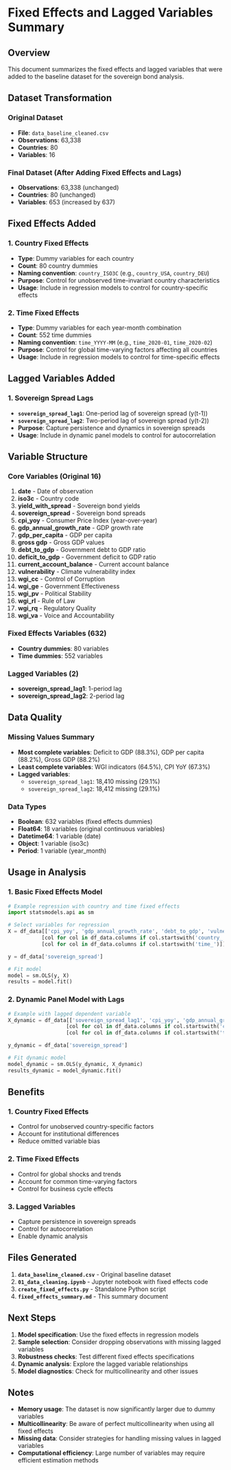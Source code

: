 # Fixed Effects and Lagged Variables Summary

## Overview
This document summarizes the fixed effects and lagged variables that were added to the baseline dataset for the sovereign bond analysis.

## Dataset Transformation

### Original Dataset
- **File**: `data_baseline_cleaned.csv`
- **Observations**: 63,338
- **Countries**: 80
- **Variables**: 16

### Final Dataset (After Adding Fixed Effects and Lags)
- **Observations**: 63,338 (unchanged)
- **Countries**: 80 (unchanged)
- **Variables**: 653 (increased by 637)

## Fixed Effects Added

### 1. Country Fixed Effects
- **Type**: Dummy variables for each country
- **Count**: 80 country dummies
- **Naming convention**: `country_ISO3C` (e.g., `country_USA`, `country_DEU`)
- **Purpose**: Control for unobserved time-invariant country characteristics
- **Usage**: Include in regression models to control for country-specific effects

### 2. Time Fixed Effects
- **Type**: Dummy variables for each year-month combination
- **Count**: 552 time dummies
- **Naming convention**: `time_YYYY-MM` (e.g., `time_2020-01`, `time_2020-02`)
- **Purpose**: Control for global time-varying factors affecting all countries
- **Usage**: Include in regression models to control for time-specific effects

## Lagged Variables Added

### 1. Sovereign Spread Lags
- **`sovereign_spread_lag1`**: One-period lag of sovereign spread (y(t-1))
- **`sovereign_spread_lag2`**: Two-period lag of sovereign spread (y(t-2))
- **Purpose**: Capture persistence and dynamics in sovereign spreads
- **Usage**: Include in dynamic panel models to control for autocorrelation

## Variable Structure

### Core Variables (Original 16)
1. **date** - Date of observation
2. **iso3c** - Country code
3. **yield_with_spread** - Sovereign bond yields
4. **sovereign_spread** - Sovereign bond spreads
5. **cpi_yoy** - Consumer Price Index (year-over-year)
6. **gdp_annual_growth_rate** - GDP growth rate
7. **gdp_per_capita** - GDP per capita
8. **gross gdp** - Gross GDP values
9. **debt_to_gdp** - Government debt to GDP ratio
10. **deficit_to_gdp** - Government deficit to GDP ratio
11. **current_account_balance** - Current account balance
12. **vulnerability** - Climate vulnerability index
13. **wgi_cc** - Control of Corruption
14. **wgi_ge** - Government Effectiveness
15. **wgi_pv** - Political Stability
16. **wgi_rl** - Rule of Law
17. **wgi_rq** - Regulatory Quality
18. **wgi_va** - Voice and Accountability

### Fixed Effects Variables (632)
- **Country dummies**: 80 variables
- **Time dummies**: 552 variables

### Lagged Variables (2)
- **sovereign_spread_lag1**: 1-period lag
- **sovereign_spread_lag2**: 2-period lag

## Data Quality

### Missing Values Summary
- **Most complete variables**: Deficit to GDP (88.3%), GDP per capita (88.2%), Gross GDP (88.2%)
- **Least complete variables**: WGI indicators (64.5%), CPI YoY (67.3%)
- **Lagged variables**: 
  - `sovereign_spread_lag1`: 18,410 missing (29.1%)
  - `sovereign_spread_lag2`: 18,412 missing (29.1%)

### Data Types
- **Boolean**: 632 variables (fixed effects dummies)
- **Float64**: 18 variables (original continuous variables)
- **Datetime64**: 1 variable (date)
- **Object**: 1 variable (iso3c)
- **Period**: 1 variable (year_month)

## Usage in Analysis

### 1. Basic Fixed Effects Model
```python
# Example regression with country and time fixed effects
import statsmodels.api as sm

# Select variables for regression
X = df_data[['cpi_yoy', 'gdp_annual_growth_rate', 'debt_to_gdp', 'vulnerability'] + 
           [col for col in df_data.columns if col.startswith('country_')] +
           [col for col in df_data.columns if col.startswith('time_')]]

y = df_data['sovereign_spread']

# Fit model
model = sm.OLS(y, X)
results = model.fit()
```

### 2. Dynamic Panel Model with Lags
```python
# Example with lagged dependent variable
X_dynamic = df_data[['sovereign_spread_lag1', 'cpi_yoy', 'gdp_annual_growth_rate', 'debt_to_gdp', 'vulnerability'] + 
                   [col for col in df_data.columns if col.startswith('country_')] +
                   [col for col in df_data.columns if col.startswith('time_')]]

y_dynamic = df_data['sovereign_spread']

# Fit dynamic model
model_dynamic = sm.OLS(y_dynamic, X_dynamic)
results_dynamic = model_dynamic.fit()
```

## Benefits

### 1. **Country Fixed Effects**
- Control for unobserved country-specific factors
- Account for institutional differences
- Reduce omitted variable bias

### 2. **Time Fixed Effects**
- Control for global shocks and trends
- Account for common time-varying factors
- Control for business cycle effects

### 3. **Lagged Variables**
- Capture persistence in sovereign spreads
- Control for autocorrelation
- Enable dynamic analysis

## Files Generated

1. **`data_baseline_cleaned.csv`** - Original baseline dataset
2. **`01_data_cleaning.ipynb`** - Jupyter notebook with fixed effects code
3. **`create_fixed_effects.py`** - Standalone Python script
4. **`fixed_effects_summary.md`** - This summary document

## Next Steps

1. **Model specification**: Use the fixed effects in regression models
2. **Sample selection**: Consider dropping observations with missing lagged variables
3. **Robustness checks**: Test different fixed effects specifications
4. **Dynamic analysis**: Explore the lagged variable relationships
5. **Model diagnostics**: Check for multicollinearity and other issues

## Notes

- **Memory usage**: The dataset is now significantly larger due to dummy variables
- **Multicollinearity**: Be aware of perfect multicollinearity when using all fixed effects
- **Missing data**: Consider strategies for handling missing values in lagged variables
- **Computational efficiency**: Large number of variables may require efficient estimation methods



